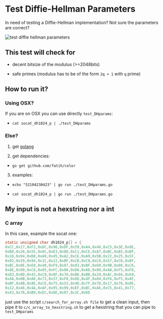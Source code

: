 # Test Diffie-Hellman Parameters

In need of testing a Diffie-Hellman implementation? Not sure the parameters are correct?

![test diffie hellman parameters](https://www.cryptologie.net/upload/Screen_Shot_2016-02-22_at_10.28_.42_PM_.png)

## This test will check for

* decent bitsize of the modulus (>=2048bits)

* safe primes (modulus has to be of the form `2q + 1` with `q` prime)

## How to run it?

### Using OSX?

If you are on OSX you can use directly `test_DHparams`:

* `cat socat_dh1024_p | ./test_DHparams`

### Else?

1. get [golang](https://golang.org/)

2. get dependencies:

* `go get github.com/fatih/color`

3. examples:

* `echo "52104230423" | go run ./test_DHparams.go`

* `cat socat_dh1024_p | go run ./test_DHparams.go`

## My input is not a hexstring nor a int

### C array

In this case, example the socat one:

```c
static unsigned char dh1024_p[] = {
0xCC,0x17,0xF2,0xDC,0x96,0xDF,0x59,0xA4,0x46,0xC5,0x3E,0x0E,
0xB8,0x26,0x55,0x0C,0xE3,0x88,0xC1,0xCE,0xA7,0xBC,0xB3,0xBF,
0x16,0x94,0xD8,0xA9,0x45,0xA2,0xCE,0xA9,0x5B,0x22,0x25,0x5F,
0x92,0x59,0x94,0x1C,0x22,0xBF,0xCB,0xC8,0xC8,0x57,0xCB,0xBF,
0xBC,0x0E,0xE8,0x40,0xF9,0x87,0x03,0xBF,0x60,0x9B,0x08,0xC6,
0x8E,0x99,0xC6,0x05,0xFC,0x00,0xD6,0x6D,0x90,0xA8,0xF5,0xF8,
0xD3,0x8D,0x43,0xC8,0x8F,0x7A,0xBD,0xBB,0x28,0xAC,0x04,0x69,
0x4A,0x0B,0x86,0x73,0x37,0xF0,0x6D,0x4F,0x04,0xF6,0xF5,0xAF,
0xBF,0xAB,0x8E,0xCE,0x75,0x53,0x4D,0x7F,0x7D,0x17,0x78,0x0E,
0x12,0x46,0x4A,0xAF,0x95,0x99,0xEF,0xBC,0xA6,0xC5,0x41,0x77,
0x43,0x7A,0xB9,0xEC,0x8E,0x07,0x3C,0x6D
```

just use the script `c/search_for_array.sh file` to get a clean input, then pipe it to `c/c_array_to_hexstring.sh` to get a hexstring that you can pipe to `test_DHparams`
